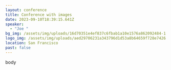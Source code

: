 ```yaml
---
layout: conference
title: Conference with images
date: 2023-09-10T18:39:15.641Z
speaker:
  - "Joe "
bg_img: /assets/img/uploads/16d70351e4ef837c6fbab1a10e1576a862092484-1.jpeg
logo_img: /assets/img/uploads/aed29706231a343796d1d53a8b64659f728e7426.png
location: San Francisco
past: false
---
```


body
